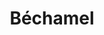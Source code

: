 ---
layout: recette
categories: [recettes]
hidden: true
lang: fr
title: Béchamel
type: base
ingredients: 
  - nom: farine
    qte: 100
    unite: gr
  - nom: beurre
    qte: 100
    unite: gr
  - nom: lait
    qte: 1000
    unite: mL
  - nom: muscade
    qte: au goût
  - nom: sel
    qte: au goût
etapes:
  - label: Préparation
    details:
      - Faire fondre le beurre dans une casserole
      - Hors du feu, ajouter la farine et mélanger
      - Ajouter le litre de lait et mélanger
      - Ajouter du sel et de la muscade au goût
      - Porter à ébullition puis réduire le feu
      - Mélanger continuellement sur et hors du feu jusqu'à ce que ça épaississe
notes:
  - Toujours mélanger la béchamel pour éviter qu'elle brûle / colle au fond de la casserole 
  - Goûter la béchamel pour vérifier qu'elle est assez salée
---